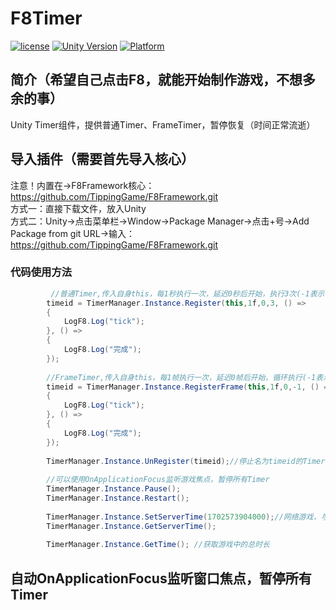 # F8Timer

[![license](http://img.shields.io/badge/license-MIT-green.svg)](https://opensource.org/licenses/MIT) 
[![Unity Version](https://img.shields.io/badge/unity-2021.3.15f1-blue)](https://unity.com) 
[![Platform](https://img.shields.io/badge/platform-Win%20%7C%20Android%20%7C%20iOS%20%7C%20Mac%20%7C%20Linux-orange)]() 

## 简介（希望自己点击F8，就能开始制作游戏，不想多余的事）
Unity Timer组件，提供普通Timer、FrameTimer，暂停恢复（时间正常流逝）

## 导入插件（需要首先导入核心）
注意！内置在->F8Framework核心：https://github.com/TippingGame/F8Framework.git  
方式一：直接下载文件，放入Unity  
方式二：Unity->点击菜单栏->Window->Package Manager->点击+号->Add Package from git URL->输入：https://github.com/TippingGame/F8Framework.git  

### 代码使用方法
```C#
         //普通Timer,传入自身this，每1秒执行一次，延迟0秒后开始，执行3次(-1表示循环)
        timeid = TimerManager.Instance.Register(this,1f,0,3, () =>
        {
            LogF8.Log("tick");
        }, () =>
        {
            LogF8.Log("完成");
        });
        
        //FrameTimer,传入自身this，每1帧执行一次，延迟0帧后开始，循环执行(-1表示循环)
        timeid = TimerManager.Instance.RegisterFrame(this,1f,0,-1, () =>
        {
            LogF8.Log("tick");
        }, () =>
        {
            LogF8.Log("完成");
        });
        
        TimerManager.Instance.UnRegister(timeid);//停止名为timeid的Timer
        
        //可以使用OnApplicationFocus监听游戏焦点，暂停所有Timer
        TimerManager.Instance.Pause();
        TimerManager.Instance.Restart();
        
        TimerManager.Instance.SetServerTime(1702573904000);//网络游戏，与服务器对表
        TimerManager.Instance.GetServerTime();
        
        TimerManager.Instance.GetTime(); //获取游戏中的总时长
```

## 自动OnApplicationFocus监听窗口焦点，暂停所有Timer
